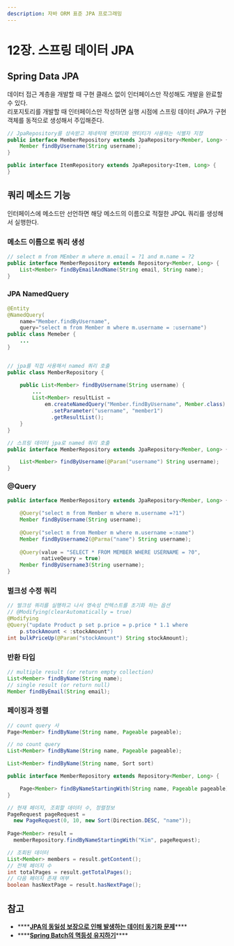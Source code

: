 ```yaml
---
description: 자바 ORM 표준 JPA 프로그래밍
---
```


# 12장. 스프링 데이터 JPA

## Spring Data JPA

데이터 접근 계층을 개발할 때 구현 클래스 없이 인터페이스만 작성해도 개발을 완료할 수 있다.  
리포지토리를 개발할 때 인터페이스만 작성하면 실행 시점에 스프링 데이터 JPA가 구현 객체를 동적으로 생성해서 주입해준다.

```java
// JpaRepository를 상속받고 제네릭에 엔티티와 엔티티가 사용하는 식별자 지정
public interface MemberRepository extends JpaRepository<Member, Long> {
    Member findByUsername(String username);
}

public interface ItemRepository extends JpaRepository<Item, Long> {
}
```

## 쿼리 메소드 기능

인터페이스에 메소드만 선언하면 해당 메소드의 이름으로 적절한 JPQL 쿼리를 생성해서 실행한다.

### 메소드 이름으로 쿼리 생성

```java
// select m from MEmber m where m.email = ?1 and m.name = ?2
public interface MemberRepository extends Repository<Member, Long> {
    List<Member> findByEmailAndName(String email, String name);
}
```

### JPA NamedQuery

```java
@Entity
@NamedQuery(
    name="Member.findByUsername",
    query="select m from Member m where m.username = :username")
public class Memeber {
    ...
}


// jpa를 직접 사용해서 named 쿼리 호출
public class MemberRepository {

    public List<Member> findByUsername(String username) {
        ...
        List<Member> resultList =
            em.createNamedQuery("Member.findByUsername", Member.class)
              .setParameter("username", "member1")
              .getResultList();
    }
}

// 스프링 데이터 jpa로 named 쿼리 호출
public interface MemberRepository extends JpaRepository<Member, Long> {

    List<Member> findByUsername(@Param("username") String username);
}
```

### @Query

```java
public interface MemberRepository extends JpaRepository<Member, Long> {

    @Query("select m from Member m where m.username =?1")
    Member findByUsername(String username);
    
    @Query("select m from Member m where m.username =:name")
    Member findByUsername2(@Parma("name") String username);
    
    @Query(value = "SELECT * FROM MEMBER WHERE USERNAME = ?0",
           nativeQeury = true)
    Member findByUsername3(String username);
}
```

### 벌크성 수정 쿼리

```java
// 벌크성 쿼리를 실행하고 나서 영속성 컨텍스트를 초기화 하는 옵션
// @Modifying(clearAutomatically = true)
@Modifying
@Query("update Product p set p.price = p.price * 1.1 where
    p.stockAmount < :stockAmount")
int bulkPriceUp(@Param("stockAmount") String stockAmount);
```

### 반환 타입

```java
// multiple result (or return empty collection)
List<Member> findByName(String name);
// single result (or return null)
Member findByEmail(String email);
```

### 페이징과 정렬

```java
// count query 사
Page<Member> findByName(String name, Pageable pageable);

// no count query
List<Member> findByName(String name, Pageable pageable);

List<Member> findByName(String name, Sort sort)
```

```java
public interface MemberRepository extends Repository<Member, Long> {

    Page<Member> findByNameStartingWith(String name, Pageable pageable);
}

// 현재 페이지, 조회할 데이터 수, 정렬정보
PageRequest pageRequest = 
  new PageRequest(0, 10, new Sort(Direction.DESC, "name"));
  
Page<Member> result =
  memberRepository.findByNameStartingWith("Kim", pageRequest);

// 조회된 데이터  
List<Member> members = result.getContent();
// 전체 페이지 수
int totalPages = result.getTotalPages();
// 다음 페이지 존재 여부
boolean hasNextPage = result.hasNextPage();
```

## 참고

* \*\*\*\*[**JPA의 동일성 보장으로 인해 발생하는 데이터 동기화 문제**](https://devhyogeon.tistory.com/6?category=878035)\*\*\*\*
* \*\*\*\*[**Spring Batch의 멱등성 유지하기**](https://jojoldu.tistory.com/451)\*\*\*\*

